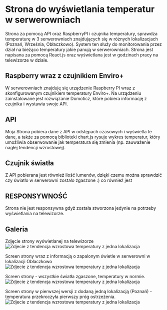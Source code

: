 # Strona do wyświetlania temperatur w serwerowniach

Strona za pomocą API oraz RaspberryPI i czujnika temperatury, sprawdza temperaturę w 3 serwerowniach znajdujących się w różnych lokalizacjach (Poznań, Września, Obłaczkowo). System ten służy do monitorowania przez dział na bieżąco temperatury jakie panują w serwerowniach. Strona jest napisana za pomocą React.js oraz wyświetlana jest w godzinach pracy na telewizorze w dziale.

## Raspberry wraz z czujnikiem Enviro+

W serwerowniach znajduję się urządzenie Raspberry PI wraz z skonfigurowanym czujnikiem temperatury Enviro+. Na urządzeniu zainstalowane jest rozwiązanie Domoticz, które pobiera informację z czujnika i wystawia swoje API.

## API

Moja Strona pobiera dane z API w odstępach czasowych i wyświetla te dane, a także za pomocą biblioteki chart.js rysuje wykres temperatur, który umożliwia obserwowanie jak temperatura się zmienia (np. zauważenie nagłej tendencji wzrostowej).

## Czujnik światła

Z API pobierana jest również ilość lumenów, dzięki czemu można sprawdzić czy światło w serwerowni zostało zgaszone :) co również jest 

## RESPONSYWNOŚĆ

Strona nie jest responsywna gdyż została stworzona jedynie na potrzeby wyświetlania na telewizorze.

## Galeria

Zdjęcie strony wyświetlanej na telewizorze
![Zdjecie z tendencja wzrostowa temperatury z jedna lokalizacja](https://github.com/pokolowski/kapitan-czujnik/blob/main/photos/kapitan.jpg?raw=true)

Screen strony wraz z informacją o zapalonym świetle w serwerowni w lokalizacji Obłaczkowo
![Zdjecie z tendencja wzrostowa temperatury z jedna lokalizacja](https://github.com/pokolowski/kapitan-czujnik/blob/main/photos/unnamed%20(1).png?raw=true)

Screen strony - wszystkie światła zgaszone, temperatury w normie.
![Zdjecie z tendencja wzrostowa temperatury z jedna lokalizacja](https://github.com/pokolowski/kapitan-czujnik/blob/main/photos/unnamed.png?raw=true)

Screen strony w pierwszej wersji z dodaną jedną lokalizacją (Poznań) - temperatura przekroczyła pierwszy próg ostrzeżenia.
![Zdjecie z tendencja wzrostowa temperatury z jedna lokalizacja](https://github.com/pokolowski/kapitan-czujnik/blob/main/photos/unnamed%20(3).png?raw=true)


